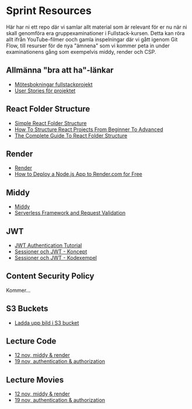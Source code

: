 # Sprint Resources

Här har ni ett repo där vi samlar allt material som är relevant för er nu när ni skall genomföra era gruppexaminationer i Fullstack-kursen.
Detta kan röra allt ifrån YouTube-filmer ooch gamla inspelningar där vi gått igenom Git Flow, till resurser för de nya "ämnena" som vi kommer peta in under examinationens gång som exempelvis middy, render och CSP.

## Allmänna "bra att ha"-länkar

* [Mötesbokningar fullstackprojekt](https://docs.google.com/spreadsheets/d/1HtJ21lBjwtNP8tbahDz9s2I9gDJIs8P1WJMk_N25KpY/edit?usp=sharing)
* [User Stories för projektet](https://github.com/users/Santosnr6/projects/21)

## React Folder Structure

* [Simple React Folder Structure](https://github.com/ahsan-chy/React-JS-Advance-Folder-Structure)
* [How To Structure React Projects From Beginner To Advanced](https://blog.webdevsimplified.com/2022-07/react-folder-structure/)
* [The Complete Guide To React Folder Structure](https://www.youtube.com/watch?v=_bIJoOriBxA)

## Render

* [Render](https://render.com/)
* [How to Deploy a Node.js App to Render.com for Free ](https://www.youtube.com/watch?v=bnCOyGaSe84)

## Middy

* [Middy](https://middy.js.org/)
* [Serverless Framework and Request Validation](https://www.youtube.com/watch?v=wV-OldL8wsc&t=112s)

## JWT

* [JWT Authentication Tutorial](https://www.youtube.com/watch?v=mbsmsi7l3r4)
* [Sessioner och JWT - Koncept](https://vimeo.com/818261075/a180ef090a?tq=#t=401)
* [Sessioner och JWT - Kodexempel](https://vimeo.com/818261111/5cd320acda?tq=#t=1175)

## Content Security Policy

Kommer...

## S3 Buckets

* [Ladda upp bild i S3 bucket](https://vimeo.com/857088650/4c44e8a1a0)

## Lecture Code

* [12 nov, middy & render](https://github.com/fu-fullstack-fe23/week-46-lecture-middy-render.git)
* [19 nov, authentication & authorization](https://github.com/fu-fullstack-fe23/week-47-lecture-jwt-mm)

## Lecture Movies

* [12 nov, middy & render](https://funet.sharepoint.com/:v:/s/FrontendutvecklareYH-Fe23Karlstad/EZWBSQOlMMJNkN2gMBbD5eYBxJSM6CmKBZSjscc0O_CtEA?e=tbtqLz)
* [19 nov, authentication & authorization](https://funet.sharepoint.com/:v:/s/FrontendutvecklareYH-Fe23Karlstad/EepKq1cOgxZPph8QLM7LqaIBdOImRLmvY9IlzEywADyXJg?e=tcDt0G)
